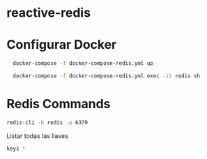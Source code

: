 # reactive-redis

# Configurar Docker

```bash
  docker-compose -f docker-compose-redis.yml up
```

```bash
  docker-compose -f docker-compose-redis.yml exec -it redis sh
```

# Redis Commands

```bash
redis-cli -h redis -p 6379
```

Listar todas las llaves

```bash
keys *
```